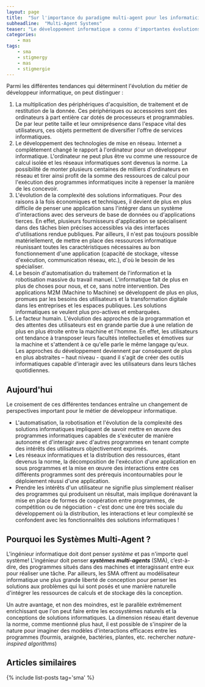 ```yaml
---
layout: page
title:  "Sur l'importance du paradigme multi-agent pour les informaticiens"
subheadline:  "Multi-Agent Systems"
teaser: "Le développement informatique a connu d'importantes évolutions ces dernières années. Pour être toujours plus proche des besoins, accélérer la prise de décision dans les entreprises et les institutions publiques, ou encore, optimiser les temps de calcul et de de déploiement de nouvelles solutions, l'industrie de l'informatique multiplie les moyens techniques et les approches, faisant évoluer le métier de développeur informatique et le rendant de plus en plus complexe. Ce bref article présente l'intérêt de l'approche multi-agent pour une meilleure apréhension de la complexité à la fois de la conception et du développement des solutions informatiques."
categories:
    - mas
tags:
    - sma
    - stigmergy
    - mas
    - stigmergie
---
```


Parmi les différentes tendances qui déterminent l'évolution du métier de développeur informatique, on peut distinguer : 

1. La multiplication des périphériques d'acquisition, de traitement et de restitution de la donnée. Ces périphériques ou accessoires sont des ordinateurs à part entière car dotés de processeurs et programmables. De par leur petite taille et leur omniprésence dans l'espace vital des utilisateurs, ces objets permettent de diversifier l'offre de services informatiques.
2. Le développement des technologies de mise en réseau. Internet a complètement changé le rapport à l'ordinateur pour un développeur informatique. L'ordinateur ne peut plus être vu comme une ressource de calcul isolée et les réseaux informatiques sont devenus la norme. La possibilité de monter plusieurs centaines de milliers d'ordinateurs en réseau et tirer ainsi profit de la somme des ressources de calcul pour l'exécution des programmes informatiques incite à repenser la manière de les concevoir.
3. L'évolution de la complexité des solutions informatiques. Pour des raisons à la fois économiques et techniques, il devient de plus en plus difficile de penser une application sans l'intégrer dans un système d'interactions avec des serveurs de base de données ou d'applications tierces. En effet, plusieurs fournisseurs d'application se spécialisent dans des tâches bien précises accessibles via des interfaces d'utilisations rendue publiques. Par ailleurs, il n'est pas toujours possible matériellement, de mettre en place des ressources informatique réunissant toutes les caractéristiques nécessaires au bon fonctionnement d'une application (capacité de stockage, vitesse d'exécution, communication réseau, etc.), d'où le besoin de les spécialiser.
4. Le besoin d'automatisation du traitement de l'information et la robotisation massive du travail manuel. L'informatique fait de plus en plus de choses pour nous, et ce, sans notre intervention. Des applications M2M (Machine to Machine) se développent de plus en plus, promues par les besoins des utilisateurs et la transformation digitale dans les entreprises et les espaces publiques. Les solutions informatiques se veulent plus pro-actives et embarquées.
5. Le facteur humain. L'évolution des approches de la programmation et des attentes des utilisateurs est en grande partie due à une relation de plus en plus étroite entre la machine et l'homme. En effet, les utilisateurs ont tendance à transposer leurs facultés intellectuelles et émotives sur la machine et s'attendent à ce qu'elle parle le même langage qu'eux. Les approches du développement deviennent par conséquent de plus en plus abstraites – haut niveau - quand il s'agit de créer des outils informatiques capable d'interagir avec les utilisateurs dans leurs tâches quotidiennes.

## Aujourd'hui

Le croisement de ces différentes tendances entraîne un changement de perspectives important pour le métier de développeur informatique. 

- L'automatisation, la robotisation et l'évolution de la complexité des solutions informatiques impliquent de savoir mettre en œuvre des programmes informatiques capables de s'exécuter de manière autonome et d'interagir avec d'autres programmes en tenant compte des intérêts des utilisateurs objectivement exprimés.
- Les réseaux informatiques et la distribution des ressources, étant devenus la norme, la décomposition de l'exécution d'une application en sous programmes et la mise en œuvre des interactions entre ces différents programmes sont des prérequis incontournables pour le déploiement réussi d'une application.
- Prendre les intérêts d'un utilisateur ne signifie plus simplement réaliser des programmes qui produisent un résultat, mais implique dorénavant la mise en place de formes de coopération entre programmes, de compétition ou de négociation - c'est donc une ère très sociale du développement où la distribution, les interactions et leur complexité se confondent avec les fonctionnalités des solutions informatiques !

## Pourquoi les Systèmes Multi-Agent ?

L'ingénieur informatique doit dont penser *système* et pas n'importe quel système! L'ingénieur doit penser __*systèmes multi-agents*__ (SMA), c’est-à-dire, des programmes  situés dans des machines et interagissant entre eux pour réaliser une tâche. Par ailleurs, les SMA offrent au modélisateur informatique une plus grande liberté de conception pour penser les solutions aux problèmes qui lui sont posés et une manière naturelle d'intégrer les ressources de calculs et de stockage dès la conception.

Un autre avantage, et non des moindres, est le parallèle extrêmement enrichissant que l'on peut faire entre les ecosystèmes naturels et la conceptions de solutions informatiques. La dimension réseau étant devenue la norme, comme mentionné plus haut, il est possible de s'inspirer de la nature pour imaginer des modèles d'interactions efficaces entre les programmes (fourmis, araignée, bactéries, plantes, etc. rechercher *nature-inspired algorithms*)


## Articles similaires

{% include list-posts tag='sma' %}